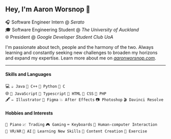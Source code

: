 ## Hey, I'm Aaron Worsnop 👋
🎧 Software Engineer Intern @ *Serato*  
🎓 Software Engineering Student @ *The University of Auckland*  
🌐 President @ *Google Developer Student Club UoA*  

I'm passionate about tech, people and the harmony of the two. Always learning and constantly seeking new challenges to broaden my horizons and expand my expertise. Learn more about me on *[aaronworsnop.com](https://aaronworsnop.com)*.

----

#### Skills and Languages
💻 `☕ Java` `🌟 C++` `🐍 Python` `📜 C`  
🌐 `🧩 JavaScript` `🧩 Typescript` `📝 HTML` `🎨 CSS` `🐘 PHP`  
🖋️ `✏️ Illustrator` `📏 Figma` `💥 After Effects` `📷 Photoshop` `🎬 Davinci Resolve`

#### Hobbies and Interests
`🎹 Piano` `📈 Trading` `🎮 Gaming` `⌨️ Keyboards` `🧠 Human-computer Interaction`  
`🥽 VR/AR` `🤖 AI` `📖 Learning New Skills` `🎥 Content Creation` `🏃 Exercise`
